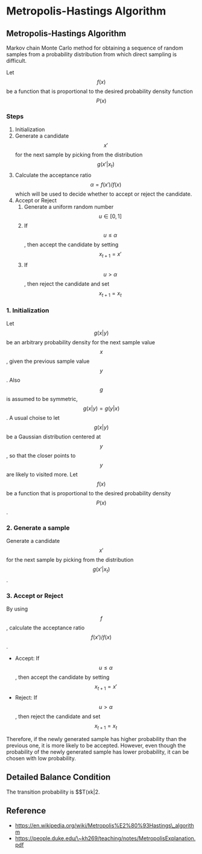 # Metropolis-Hastings Algorithm

##

## Metropolis-Hastings Algorithm

Markov chain Monte Carlo method for obtaining a sequence of random samples from a probability distribution from which direct sampling is difficult.

Let $$f(x)$$ be a function that is proportional to the desired probability density function $$P(x)$$

### Steps

1. Initialization
2. Generate a candidate $$x'$$ for the next sample by picking from the distribution $$g(x' | x_t)$$
3. Calculate the acceptance ratio $$\alpha = f(x')/f(x)$$ which will be used to decide whether to accept or reject the candidate.
4. Accept or Reject
   1. Generate a uniform random number $$u\in [0,1]$$
   2. If $$u \le \alpha$$, then accept the candidate by setting $$x_{t+1} = x'$$
   3. If $$u > \alpha$$, then reject the candidate and set $$x_{t+1} = x_t$$

### 1. Initialization

Let $$g(x|y)$$ be an arbitrary probability density for the next sample value $$x$$, given the previous sample value $$y$$. Also $$g$$ is assumed to be symmetric, $$g(x|y) = g(y|x)$$. A usual choise to let $$g(x|y)$$ be a Gaussian distribution centered at $$y$$, so that the closer points to $$y$$ are likely to visited more. Let $$f(x)$$ be a function that is proportional to the desired probability density $$P(x)$$.

### 2. Generate a sample

Generate a candidate $$x'$$ for the next sample by picking from the distribution $$g(x'|x_t)$$.

### 3. Accept or Reject

By using $$f$$, calculate the acceptance ratio $$f(x')/f(x)$$.

* Accept: If $$u \le \alpha$$, then accept the candidate by setting $$x_{t+1} = x'$$
* Reject: If $$u > \alpha$$, then reject the candidate and set $$x_{t+1} = x_t$$

Therefore, if the newly generated sample has higher probability than the previous one, it is more likely to be accepted. However, even though the probability of the newly generated sample has lower probability, it can be chosen with low probability.



## Detailed Balance Condition

The transition probability is \$$T(xk|2.







## Reference

* https://en.wikipedia.org/wiki/Metropolis%E2%80%93Hastings\_algorithm
* https://people.duke.edu/\~kh269/teaching/notes/MetropolisExplanation.pdf
